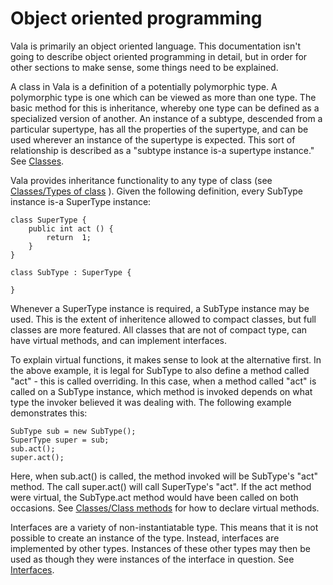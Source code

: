 # Object oriented programming

Vala is primarily an object oriented language. This documentation isn't going to describe object oriented programming in detail, but in order for other sections to make sense, some things need to be explained.

A class in Vala is a definition of a potentially polymorphic type. A polymorphic type is one which can be viewed as more than one type. The basic method for this is inheritance, whereby one type can be defined as a specialized version of another. An instance of a subtype, descended from a particular supertype, has all the properties of the supertype, and can be used wherever an instance of the supertype is expected. This sort of relationship is described as a "subtype instance is-a supertype instance." See [Classes](http://wiki.gnome.org/action/show/Projects/Vala/Manual/Export/Vala/Manual/Classes#).

Vala provides inheritance functionality to any type of class (see [Classes/Types of class](types-of-class.md) ). Given the following definition, every SubType instance is-a SuperType instance:

```vala
class SuperType {
	public int act () {
		return  1;
	}
}

class SubType : SuperType {

}  
```
Whenever a SuperType instance is required, a SubType instance may be used. This is the extent of inheritence allowed to compact classes, but full classes are more featured. All classes that are not of compact type, can have virtual methods, and can implement interfaces.

To explain virtual functions, it makes sense to look at the alternative first. In the above example, it is legal for SubType to also define a method called "act" - this is called overriding. In this case, when a method called "act" is called on a SubType instance, which method is invoked depends on what type the invoker believed it was dealing with. The following example demonstrates this:

```vala
SubType sub = new SubType();
SuperType super = sub;
sub.act();
super.act(); 
```

Here, when sub.act() is called, the method invoked will be SubType's "act" method. The call super.act() will call SuperType's "act". If the act method were virtual, the SubType.act method would have been called on both occasions. See [Classes/Class methods](http://wiki.gnome.org/action/show/Projects/Vala/Manual/Export/Vala/Manual/Classes#Class_methods) for how to declare virtual methods.

Interfaces are a variety of non-instantiatable type. This means that it is not possible to create an instance of the type. Instead, interfaces are implemented by other types. Instances of these other types may then be used as though they were instances of the interface in question. See [Interfaces](http://wiki.gnome.org/action/show/Projects/Vala/Manual/Export/Vala/Manual/Interfaces#).